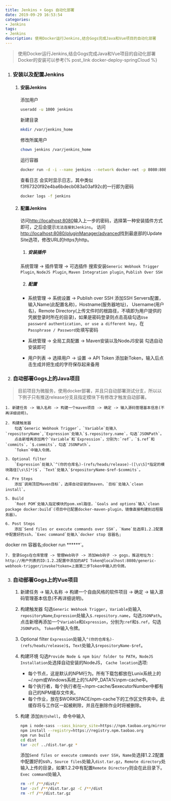 ```yaml
---
title: Jenkins + Gogs 自动化部署
date: 2019-09-29 16:53:54
categories: 
- Jenkins
tags:
- Jenkins
description: 使用Docker运行Jenkins,结合Gogs完成Java和Vue项目的自动化部署
---
```

> 使用Docker运行Jenkins,结合Gogs完成Java和Vue项目的自动化部署
> Docker的安装可以参考{% post_link docker-deploy-springCloud %}

1. ### 安装以及配置Jenkins

    1. #### 安装Jenkins
        添加用户
        ```bash
        useradd -u 1000 jenkins
        ```
        新建目录
        ```bash
        mkdir /var/jenkins_home
        ```
        修改所属用户
        ```bash
        chown jenkins /var/jenkins_home
        ```
        运行容器
        ```bash
        docker run -d -i --name jenkins --network docker-net -p 8080:8080 -p 50000:50000 -v /var/jenkins_home:/var/jenkins_home -v /etc/localtime:/etc/localtime:ro jenkins/jenkins:lts
        ```
        查看日志 会实时显示日志，其中类似f3f67320f92e4ba6bdecb083a03af92c的一行即为密码
        ```bash
        docker logs -f jenkins
        ```

    2. ####  配置Jenkins
        访问<http://localhost:8080>输入上一步的密码，选择第一种安装插件方式即可，之后会提示`无法连接到Jenkins`。
        访问<http://localhost:8080/pluginManager/advanced>找到最底部的Update Site选项，修改URL的https为http。
     
        1. ##### 安装插件
        系统管理 -> 插件管理 -> 可选插件
        搜索安装`Generic Webhook Trigger Plugin`, `NodeJS Plugin`, `Maven Integration plugin`, `Publish Over SSH`

        2. ##### 配置
        - 系统管理 -> 系统设置 -> Publish over SSH
        添加SSH Servers配置，输入Name(此配置名称)，Hostname(服务器地址)， Username(用户名)，Remote Directory(上传文件时的根路径，不填即为用户提供的凭据登录时所在的目录)，如果是密码登录则点击高级勾选`Use password authentication, or use a different key`，在`Passphrase / Password`处填写密码

        - 系统管理 -> 全局工具配置 -> Maven安装以及NodeJS安装
        勾选自动安装即可

        - 用户列表 -> 选择用户 -> 设置 -> API Token
        添加新Token，输入后点击生成并把生成的字符保存起来备用


2. ### 自动部署Gogs上的Java项目
> 目前项目为微服务，使用docker部署，并且只自动部署测试分支，所以以下例子只有推送release分支且指定模块下有修改才触发自动部署。

    1. 新建任务 -> 输入名称 -> 构建一个maven项目 -> 确定 -> 输入源码管理基本信息(不再详细说明)。
    
    2. 构建触发器
        勾选`Generic Webhook Trigger`，`Variable`处输入`repositoryName`,`Expression`处输入`$.repository.name`，勾选`JSONPath`。
        点击新增再添加两个`Variable`和`Expression`，分别为:`ref`，`$.ref`和`commits`，`$.commits`，勾选`JSONPath`。
        `Token`中输入令牌。

    3. Optional filter
        `Expression`处输入`^(你的仓库名)-(refs/heads/release)-([\s\S]*指定的模块路径[\s\S]*)$`，`Text`处输入`$repositoryName-$ref-$commits`。

    4. Pre Steps
        添加`调用顶层Maven目标`，选择自动安装的maven，`目标`处输入`clean install`。

    5. Build
        `Root POM`处输入指定模块的pom.xml路径，`Goals and options`输入`clean package docker:build`(项目中已配置docker-maven-plugin，镜像直接构建到远程服务器)。

    6. Post Steps
        添加`Send files or execute commands over SSH`，`Name`处选择1.2.2配置中配置好的ssh，`Exec command`处输入`docker stop 容器名;
docker rm 容器名;docker run ******`。

    7. 登录Gogs在仓库管理 -> 管理Web钩子 -> 添加Web钩子 -> gogs，推送地址为：http://用户列表的ID:1.2.2配置中添加的API Token@localhost:8080/generic-webhook-trigger/invoke?token=上面第二步Token中输入的令牌。

3. ### 自动部署Gogs上的Vue项目
    1. 新建任务 -> 输入名称 -> 构建一个自由风格的软件项目 -> 确定 -> 输入源码管理基本信息(不再详细说明)。

    2. 构建触发器
        勾选`Generic Webhook Trigger`，`Variable`处输入`repositoryName`,`Expression`处输入`$.repository.name`，勾选`JSONPath`。
        点击新增再添加一个`Variable`和`Expression`，分别为:`ref`和`$.ref`，勾选`JSONPath`。
        `Token`中输入令牌。

    3. Optional filter
        `Expression`处输入`^(你的仓库名)-(refs/heads/release)$`，`Text`处输入`$repositoryName-$ref`。

    4. 构建环境
        勾选`Provide Node & npm bin/ folder to PATH`，`NodeJS Installation`处选择自动安装的NodeJS，
        `Cache location`选项:
        - 每个节点，这是默认的NPM行为。所有下载包都放在Lunix系统上的~/.npm或Windows系统上的%APP_DATA%\npm-cache中。
        - 每个执行者，每个执行者在~/npm-cache/$executorNumber中都有自己的NPM缓存文件夹。
        - 每个作业，放在$WORKSPACE/npm-cache下的工作区文件夹中。此缓存将与工作区一起被刷除，并且在删除作业时将被删除。

    5. 构建
        添加`执行shell`，命令中输入
        ```bash
        npm i node-sass --sass_binary_site=https://npm.taobao.org/mirrors/node-sass
        npm install --registry=https://registry.npm.taobao.org
        npm run build
        cd dist
        tar -zcf ../dist.tar.gz *
        ```
        添加`Send files or execute commands over SSH`，`Name`处选择1.2.2配置中配置好的ssh，`Source files`处输入`dist.tar.gz`，`Remote directory`处输入上传的目录，如果1.2.2中有配置`Remote Directory`则会在此目录下。`Exec command`处输入
        ```bash
        rm -rf /**/dist/*
        tar -zxf /**/dist.tar.gz -C /**/dist
        rm -rf /**/dist.tar.gz
        ```